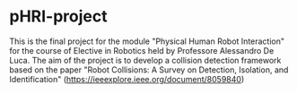 # pHRI-project
This is the final project for the module "Physical Human Robot Interaction" for the course of Elective in Robotics held by Professore Alessandro De Luca.
The aim of the project is to develop a collision detection framework based on the paper "Robot Collisions: A Survey on Detection, Isolation, and Identification" (https://ieeexplore.ieee.org/document/8059840)
